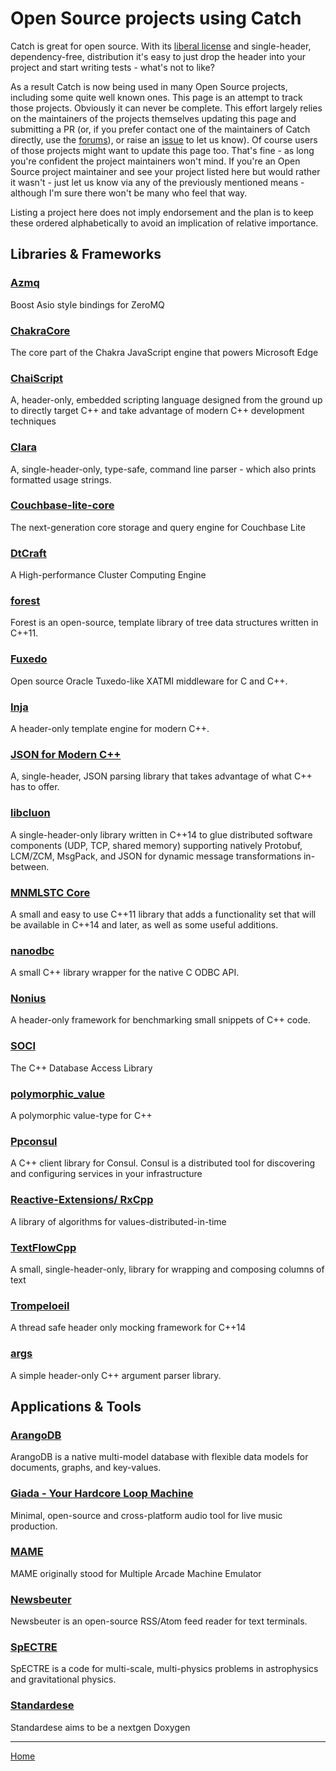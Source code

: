 <a id="top"></a>
# Open Source projects using Catch

Catch is great for open source. With its [liberal license](../LICENSE.txt) and single-header, dependency-free, distribution
it's easy to just drop the header into your project and start writing tests - what's not to like?

As a result Catch is now being used in many Open Source projects, including some quite well known ones.
This page is an attempt to track those projects. Obviously it can never be complete.
This effort largely relies on the maintainers of the projects themselves updating this page and submitting a PR
(or, if you prefer contact one of the maintainers of Catch directly, use the
[forums](https://groups.google.com/forum/?fromgroups#!forum/catch-forum)), or raise an [issue](https://github.com/philsquared/Catch/issues) to let us know).
Of course users of those projects might want to update this page too. That's fine - as long you're confident the project maintainers won't mind.
If you're an Open Source project maintainer and see your project listed here but would rather it wasn't -
just let us know via any of the previously mentioned means - although I'm sure there won't be many who feel that way.

Listing a project here does not imply endorsement and the plan is to keep these ordered alphabetically to avoid an implication of relative importance.

## Libraries & Frameworks

### [Azmq](https://github.com/zeromq/azmq)
Boost Asio style bindings for ZeroMQ

### [ChakraCore](https://github.com/Microsoft/ChakraCore)
The core part of the Chakra JavaScript engine that powers Microsoft Edge

### [ChaiScript](https://github.com/ChaiScript/ChaiScript)
A, header-only, embedded scripting language designed from the ground up to directly target C++ and take advantage of modern C++ development techniques

### [Clara](https://github.com/philsquared/Clara)
A, single-header-only, type-safe, command line parser - which also prints formatted usage strings.

### [Couchbase-lite-core](https://github.com/couchbase/couchbase-lite-core)
The next-generation core storage and query engine for Couchbase Lite

### [DtCraft](https://github.com/twhuang-uiuc/DtCraft)
A High-performance Cluster Computing Engine

### [forest](https://github.com/xorz57/forest)
Forest is an open-source, template library of tree data structures written in C++11.

### [Fuxedo](https://github.com/fuxedo/fuxedo)
Open source Oracle Tuxedo-like XATMI middleware for C and C++.

### [Inja](https://github.com/pantor/inja)
A header-only template engine for modern C++.

### [JSON for Modern C++](https://github.com/nlohmann/json)
A, single-header, JSON parsing library that takes advantage of what C++ has to offer.

### [libcluon](https://github.com/chrberger/libcluon)
A single-header-only library written in C++14 to glue distributed software components (UDP, TCP, shared memory) supporting natively Protobuf, LCM/ZCM, MsgPack, and JSON for dynamic message transformations in-between. 

### [MNMLSTC Core](https://github.com/mnmlstc/core)
A small and easy to use C++11 library that adds a functionality set that will be available in C++14 and later, as well as some useful additions.

### [nanodbc](https://github.com/lexicalunit/nanodbc/)
A small C++ library wrapper for the native C ODBC API.

### [Nonius](https://github.com/libnonius/nonius)
A header-only framework for benchmarking small snippets of C++ code.

### [SOCI](https://github.com/SOCI/soci)
The C++ Database Access Library

### [polymorphic_value](https://github.com/jbcoe/polymorphic_value)
A polymorphic value-type for C++

### [Ppconsul](https://github.com/oliora/ppconsul)
A C++ client library for Consul. Consul is a distributed tool for discovering and configuring services in your infrastructure

### [Reactive-Extensions/ RxCpp](https://github.com/Reactive-Extensions/RxCpp)
A library of algorithms for values-distributed-in-time

### [TextFlowCpp](https://github.com/philsquared/textflowcpp)
A small, single-header-only, library for wrapping and composing columns of text

### [Trompeloeil](https://github.com/rollbear/trompeloeil)
A thread safe header only mocking framework for C++14

### [args](https://github.com/Taywee/args)
A simple header-only C++ argument parser library.

## Applications & Tools

### [ArangoDB](https://github.com/arangodb/arangodb)
ArangoDB is a native multi-model database with flexible data models for documents, graphs, and key-values.

### [Giada - Your Hardcore Loop Machine](https://github.com/monocasual/giada)
Minimal, open-source and cross-platform audio tool for live music production.

### [MAME](https://github.com/mamedev/mame)
MAME originally stood for Multiple Arcade Machine Emulator

### [Newsbeuter](https://github.com/akrennmair/newsbeuter)
Newsbeuter is an open-source RSS/Atom feed reader for text terminals.

### [SpECTRE](https://github.com/sxs-collaboration/spectre)
SpECTRE is a code for multi-scale, multi-physics problems in astrophysics and gravitational physics.

### [Standardese](https://github.com/foonathan/standardese)
Standardese aims to be a nextgen Doxygen

---

[Home](Readme.md#top)
